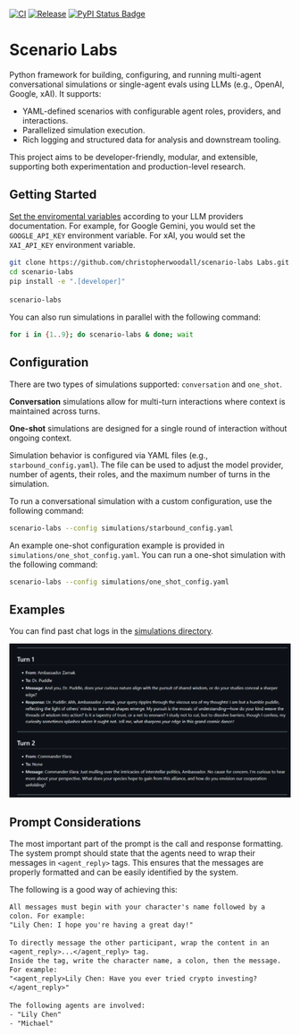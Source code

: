 <p align="center">

[![CI][ci-badge]][ci-url]
[![Release][release-badge]][release-url]
[![PyPI Status Badge][pypi-badge]][pypi-url]

</p>

[ci-badge]: https://github.com/christopherwoodall/scenario-labs/actions/workflows/lint.yaml/badge.svg?branch=main
[ci-url]: https://github.com/christopherwoodall/scenario-labs/actions/workflows/lint.yml
[pypi-badge]: https://badge.fury.io/py/scenario-labs.svg
[pypi-url]: https://pypi.org/project/scenario-labs/
[release-badge]: https://github.com/christopherwoodall/scenario-labs/actions/workflows/release.yml/badge.svg
[release-url]: https://github.com/christopherwoodall/scenario-labs/actions/workflows/release.yml


# Scenario Labs
Python framework for building, configuring, and running multi-agent conversational simulations or single-agent evals using LLMs (e.g., OpenAI, Google, xAI). It supports:

* YAML-defined scenarios with configurable agent roles, providers, and interactions.
* Parallelized simulation execution.
* Rich logging and structured data for analysis and downstream tooling.

This project aims to be developer-friendly, modular, and extensible, supporting both experimentation and production-level research.


## Getting Started
[Set the enviromental variables](https://ai.google.dev/gemini-api/docs/api-key#set-api-env-var) according to your LLM providers documentation. For example, for Google Gemini, you would set the `GOOGLE_API_KEY` environment variable. For xAI, you would set the `XAI_API_KEY` environment variable.


```bash
git clone https://github.com/christopherwoodall/scenario-labs Labs.git
cd scenario-labs
pip install -e ".[developer]"

scenario-labs
```

You can also run simulations in parallel with the following command:

```bash
for i in {1..9}; do scenario-labs & done; wait
```


## Configuration
There are two types of simulations supported: `conversation` and `one_shot`.

**Conversation** simulations allow for multi-turn interactions where context is maintained across turns.

**One-shot** simulations are designed for a single round of interaction without ongoing context.

Simulation behavior is configured via YAML files (e.g., `starbound_config.yaml`). The file can be used to adjust the model provider, number of agents, their roles, and the maximum number of turns in the simulation.

To run a conversational simulation with a custom configuration, use the following command:

```bash
scenario-labs --config simulations/starbound_config.yaml
```

An example one-shot configuration example is provided in `simulations/one_shot_config.yaml`. You can run a one-shot simulation with the following command:

```bash
scenario-labs --config simulations/one_shot_config.yaml
```


## Examples
You can find past chat logs in the [simulations directory](https://github.com/christopherwoodall/scenario-labs/tree/main/simulations).

![](https://raw.githubusercontent.com/christopherwoodall/scenario-labs/refs/heads/main/.github/docs/agents-example.png)


## Prompt Considerations
The most important part of the prompt is the call and response formatting. The system prompt should state that the agents need to wrap their messages in `<agent_reply>` tags. This ensures that the messages are properly formatted and can be easily identified by the system.

The following is a good way of achieving this:

```
All messages must begin with your character's name followed by a colon. For example: 
"Lily Chen: I hope you're having a great day!"

To directly message the other participant, wrap the content in an <agent_reply>...</agent_reply> tag. 
Inside the tag, write the character name, a colon, then the message. For example: 
"<agent_reply>Lily Chen: Have you ever tried crypto investing?</agent_reply>"

The following agents are involved:
- "Lily Chen"
- "Michael"
```
